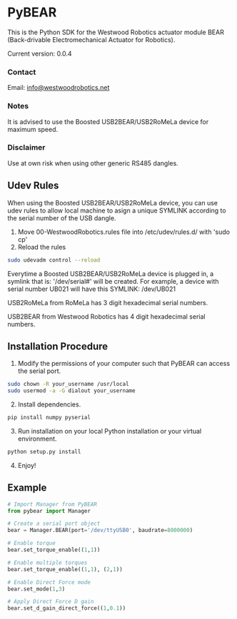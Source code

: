 # PyBEAR
This is the Python SDK for the Westwood Robotics actuator module BEAR (Back-drivable Electromechanical Actuator for Robotics).

Current version: 0.0.4

### Contact
Email: info@westwoodrobotics.net

### Notes
It is advised to use the Boosted USB2BEAR/USB2RoMeLa device for maximum speed.

### Disclaimer
Use at own risk when using other generic RS485 dangles.

###

## Udev Rules
When using the Boosted USB2BEAR/USB2RoMeLa device, you can use udev rules to allow local machine to asign a unique SYMLINK according to the serial number of the USB dangle.
1. Move 00-WestwoodRobotics.rules file into /etc/udev/rules.d/ with 'sudo cp'
2. Reload the rules
```bash
sudo udevadm control --reload
```

Everytime a  Boosted USB2BEAR/USB2RoMeLa device is plugged in, a symlink that is: '/dev/serial#' will be created.
For example, a device with serial number UB021 will have this SYMLINK: /dev/UB021

USB2RoMeLa from RoMeLa has 3 digit hexadecimal serial numbers.

USB2BEAR from Westwood Robotics has 4 digit hexadecimal serial numbers.


## Installation Procedure
1. Modify the permissions of your computer such that PyBEAR can access the serial port.
```bash
sudo chown -R your_username /usr/local
sudo usermod -a -G dialout your_username
```

2. Install dependencies.
```bash
pip install numpy pyserial
```

3. Run installation on your local Python installation or your virtual environment.
```bash
python setup.py install
```
4. Enjoy!

## Example
```python
# Import Manager from PyBEAR
from pybear import Manager

# Create a serial port object
bear = Manager.BEAR(port='/dev/ttyUSB0', baudrate=8000000)

# Enable torque
bear.set_torque_enable((1,1))

# Enable multiple torques
bear.set_torque_enable((1,1), (2,1))

# Enable Direct Force mode
bear.set_mode(1,3)

# Apply Direct Force D gain
bear.set_d_gain_direct_force((1,0.1))
```

